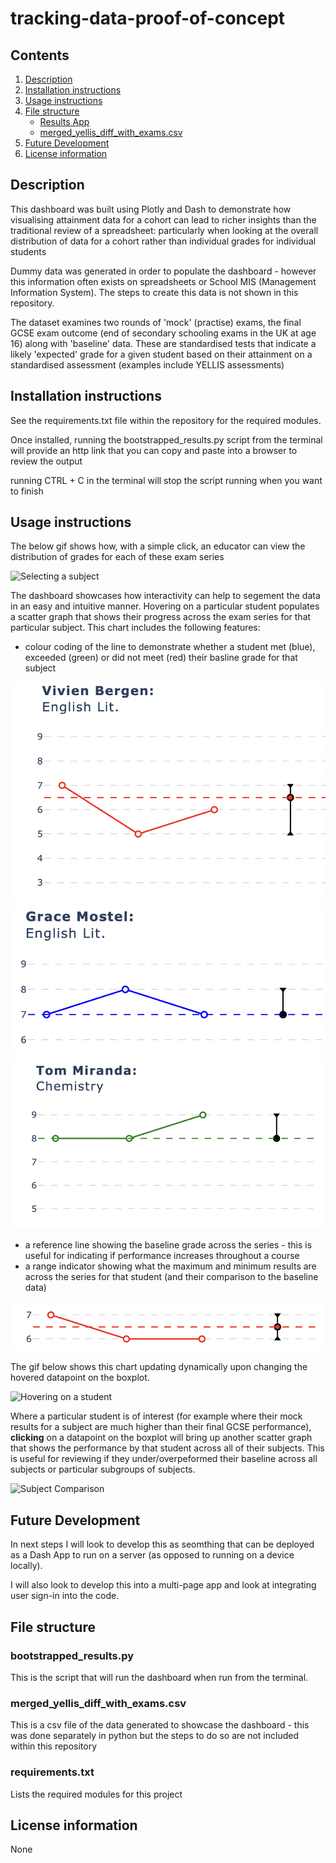 # tracking-data-proof-of-concept

## Contents
1. [Description](#description)
1. [Installation instructions](#installation-instructions)
1. [Usage instructions](#usage-instructions)
1. [File structure](#file-structure)
    - [Results App](#bootstrapped_resultspy)
    - [merged_yellis_diff_with_exams.csv](#merged_yellis_diff_with_examscsv)
1. [Future Development](#future-development)
1. [License information](#license-information)

## Description

This dashboard was built using Plotly and Dash to demonstrate how visualising attainment data for a cohort can lead to richer insights than the traditional review of a spreadsheet: particularly when looking at the overall distribution of data for a cohort rather than individual grades for individual students

Dummy data was generated in order to populate the dashboard - however this information often exists on spreadsheets or School MIS (Management Information System). The steps to create this data is not shown in this repository.

The dataset examines two rounds of 'mock' (practise) exams, the final GCSE exam outcome (end of secondary schooling exams in the UK at age 16) along with 'baseline' data. These are standardised tests that indicate a likely 'expected' grade for a given student based on their attainment on a standardised assessment (examples include YELLIS assessments)

## Installation instructions

See the requirements.txt file within the repository for the required modules.

Once installed, running the bootstrapped_results.py script from the terminal will provide an http link that you can copy and paste into a browser to review the output

running CTRL + C in the terminal will stop the script running when you want to finish

## Usage instructions

The below gif shows how, with a simple click, an educator can view the distribution of grades for each of these exam series

![Selecting a subject](Images/Menu-Select.gif)

The dashboard showcases how interactivity can help to segement the data in an easy and intuitive manner. Hovering on a particular student populates a scatter graph that shows their progress across the exam series for that particular subject. This chart includes the following features:
- colour coding of the line to demonstrate whether a student met (blue), exceeded (green) or did not meet (red) their basline grade for that subject

![Alt text](Images/Red.png)
![Alt text](Images/Blue.png)
![Alt text](Images/Green.png)

- a reference line showing the baseline grade across the series - this is useful for indicating if performance increases throughout a course
- a range indicator showing what the maximum and minimum results are across the series for that student (and their comparison to the baseline data)

![Alt text](Images/Range.png)

The gif below shows this chart updating dynamically upon changing the hovered datapoint on the boxplot.

![Hovering on a student](Images/Hover.gif)

Where a particular student is of interest (for example where their mock results for a subject are much higher than their final GCSE performance), <b>clicking</b> on a datapoint on the boxplot will bring up another scatter graph that shows the performance by that student across all of their subjects. This is useful for reviewing if they under/overpeformed their baseline across all subjects or particular subgroups of subjects.

![Subject Comparison](Images/Comparisonsmov.gif)

## Future Development

In next steps I will look to develop this as seomthing that can be deployed as a Dash App to run on a server (as opposed to running on a device locally).

I will also look to develop this into a multi-page app and look at integrating user sign-in into the code.


## File structure

### bootstrapped_results.py 
This is the script that will run the dashboard when run from the terminal.

### merged_yellis_diff_with_exams.csv
This is a csv file of the data generated to showcase the dashboard - this was done separately in python but the steps to do so are not included within this repository

### requirements.txt
Lists the required modules for this project

## License information

None